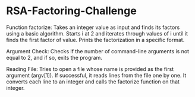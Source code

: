 # RSA-Factoring-Challenge
Function factorize:
Takes an integer value as input and finds its factors using a basic algorithm.
Starts i at 2 and iterates through values of i until it finds the first factor of value.
Prints the factorization in a specific format.

Argument Check:
Checks if the number of command-line arguments is not equal to 2, and if so, exits the program.

Reading File: 
Tries to open a file whose name is provided as the first argument (argv[1]). If successful, it reads lines from the file one by one.
It converts each line to an integer and calls the factorize function on that integer.
